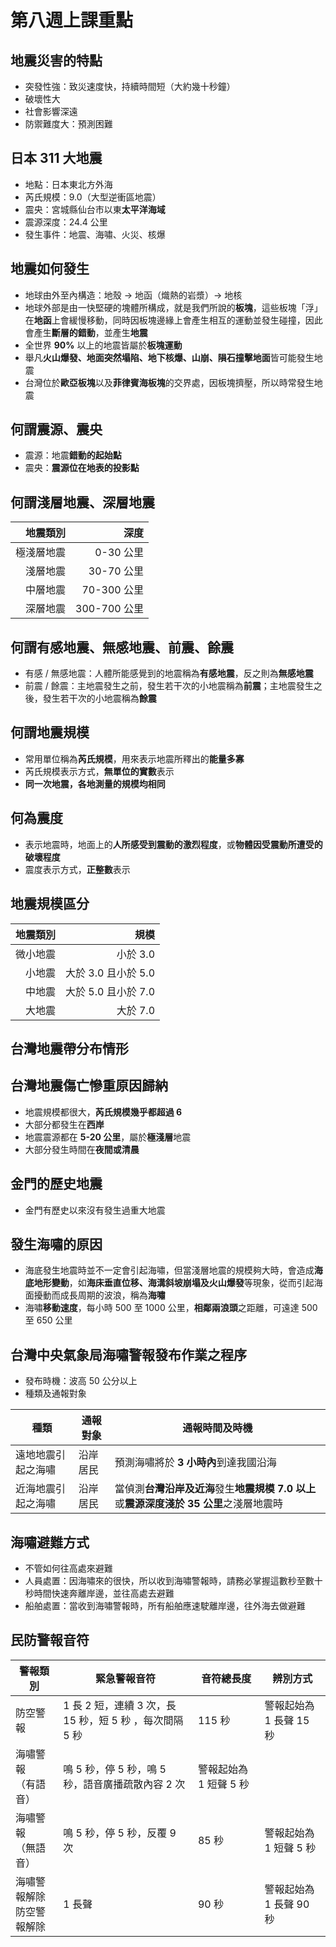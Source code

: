 # 第八週上課重點
## 地震災害的特點
* 突發性強：致災速度快，持續時間短（大約幾十秒鐘）
* 破壞性大
* 社會影響深遠
* 防禦難度大：預測困難

## 日本 311 大地震
* 地點：日本東北方外海
* 芮氏規模：9.0（大型逆衝區地震）
* 震央：宮城縣仙台市以東**太平洋海域**
* 震源深度：24.4 公里
* 發生事件：地震、海嘯、火災、核爆

## 地震如何發生
* 地球由外至內構造：地殼 → 地函（熾熱的岩漿）→ 地核
* 地球外部是由一快堅硬的塊體所構成，就是我們所說的**板塊**，這些板塊「浮」在**地函**上會緩慢移動，同時因板塊邊緣上會產生相互的運動並發生碰撞，因此會產生**斷層的錯動**，並產生**地震**
* 全世界 **90%** 以上的地震皆屬於**板塊運動**
* 舉凡**火山爆發、地面突然塌陷、地下核爆、山崩、隕石撞擊地面**皆可能發生地震
* 台灣位於**歐亞板塊**以及**菲律賓海板塊**的交界處，因板塊擠壓，所以時常發生地震

## 何謂震源、震央
* 震源：地震**錯動的起始點**
* 震央：**震源位在地表的投影點**

## 何謂淺層地震、深層地震
| 地震類別 | 深度 |
| ---: | ---: |
| 極淺層地震 | 0-30 公里 |
| 淺層地震 | 30-70 公里 |
| 中層地震 | 70-300 公里 |
| 深層地震 | 300-700 公里 |

## 何謂有感地震、無感地震、前震、餘震
* 有感 / 無感地震：人體所能感覺到的地震稱為**有感地震**，反之則為**無感地震**
* 前震 / 餘震：主地震發生之前，發生若干次的小地震稱為**前震**；主地震發生之後，發生若干次的小地震稱為**餘震**

## 何謂地震規模
* 常用單位稱為**芮氏規模**，用來表示地震所釋出的**能量多寡**
* 芮氏規模表示方式，**無單位的實數**表示
* **同一次地震，各地測量的規模均相同**

## 何為震度
* 表示地震時，地面上的**人所感受到震動的激烈程度**，或**物體因受震動所遭受的破壞程度**
* 震度表示方式，**正整數**表示

## 地震規模區分
| 地震類別 | 規模 |
| ---: | ---: |
| 微小地震 | 小於 3.0 |
| 小地震 | 大於 3.0 且小於 5.0 |
| 中地震 | 大於 5.0 且小於 7.0 |
| 大地震 | 大於 7.0 |

## 台灣地震帶分布情形

## 台灣地震傷亡慘重原因歸納
* 地震規模都很大，**芮氏規模幾乎都超過 6**
* 大部分都發生在**西岸**
* 地震震源都在 **5-20 公里**，屬於**極淺層**地震
* 大部分發生時間在**夜間或清晨**

## 金門的歷史地震
* 金門有歷史以來沒有發生過重大地震

## 發生海嘯的原因
* 海底發生地震時並不一定會引起海嘯，但當淺層地震的規模夠大時，會造成**海底地形變動**，如**海床垂直位移、海溝斜坡崩塌及火山爆發**等現象，從而引起海面擾動而成長周期的波浪，稱為**海嘯**
* 海嘯**移動速度**，每小時 500 至 1000 公里，**相鄰兩浪頭**之距離，可遠達 500 至 650 公里

## 台灣中央氣象局海嘯警報發布作業之程序
* 發布時機：波高 50 公分以上
* 種類及通報對象

| 種類 | 通報對象 | 通報時間及時機 |
| -- | -- | -- |
| 遠地地震引起之海嘯 | 沿岸居民 | 預測海嘯將於 **3 小時內**到達我國沿海 |
| 近海地震引起之海嘯 | 沿岸居民 | 當偵測**台灣沿岸及近海**發生**地震規模 7.0 以上**或**震源深度淺於 35 公里**之淺層地震時 |

## 海嘯避難方式
* 不管如何往高處來避難
* 人員處置：因海嘯來的很快，所以收到海嘯警報時，請務必掌握這數秒至數十秒時間快速奔離岸邊，並往高處去避難
* 船舶處置：當收到海嘯警報時，所有船舶應速駛離岸邊，往外海去做避難

## 民防警報音符
| 警報類別 | 緊急警報音符 | 音符總長度 | 辨別方式 |
| ------- | ------- | ------- | ------- |
| 防空警報 | 1 長 2 短，連續 3 次，長 15 秒，短 5 秒 ，每次間隔 5 秒 | 115 秒 | 警報起始為 1 長聲 15 秒 |
| 海嘯警報<br>（有語音）| 鳴 5 秒，停 5 秒，鳴 5 秒，語音廣播疏散內容 2 次 | 警報起始為 1 短聲 5 秒 |
| 海嘯警報<br>（無語音）| 鳴 5 秒，停 5 秒，反覆 9 次 | 85 秒 | 警報起始為 1 短聲 5 秒 |
| 海嘯警報解除<br>防空警報解除 | 1 長聲 | 90 秒 | 警報起始為 1 長聲 90 秒